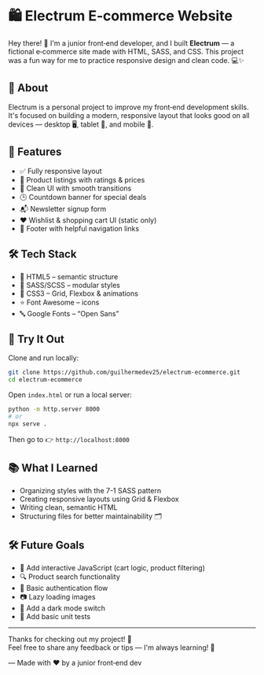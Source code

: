 
# 🛍️ Electrum E‑commerce Website

Hey there! 👋 I'm a junior front‑end developer, and I built **Electrum** — a fictional e‑commerce site made with HTML, SASS, and CSS. This project was a fun way for me to practice responsive design and clean code. 💻✨

## 📌 About

Electrum is a personal project to improve my front‑end development skills. It's focused on building a modern, responsive layout that looks good on all devices — desktop 🖥️, tablet 📱, and mobile 📲.

## 🚀 Features

- ✅ Fully responsive layout
- 🛒 Product listings with ratings & prices
- 🧾 Clean UI with smooth transitions
- 🕒 Countdown banner for special deals
- 📬 Newsletter signup form
- ❤️ Wishlist & shopping cart UI (static only)
- 📎 Footer with helpful navigation links

## 🛠️ Tech Stack

- 🧱 HTML5 – semantic structure
- 🎨 SASS/SCSS – modular styles
- 🌈 CSS3 – Grid, Flexbox & animations
- ⭐ Font Awesome – icons
- 🔤 Google Fonts – “Open Sans”

## 🧪 Try It Out

Clone and run locally:

```bash
git clone https://github.com/guilhermedev25/electrum-ecommerce.git
cd electrum-ecommerce
```

Open `index.html` or run a local server:

```bash
python -m http.server 8000
# or
npx serve .
```

Then go to 👉 `http://localhost:8000`

## 📚 What I Learned

- Organizing styles with the 7-1 SASS pattern
- Creating responsive layouts using Grid & Flexbox
- Writing clean, semantic HTML
- Structuring files for better maintainability 🗂️

## 🛠️ Future Goals

- 🧠 Add interactive JavaScript (cart logic, product filtering)
- 🔍 Product search functionality
- 🔐 Basic authentication flow
- 📷 Lazy loading images
- 🌙 Add a dark mode switch
- 🧪 Add basic unit tests

---

Thanks for checking out my project! 🙌  
Feel free to share any feedback or tips — I'm always learning! 💬

— Made with ❤️ by a junior front‑end dev
